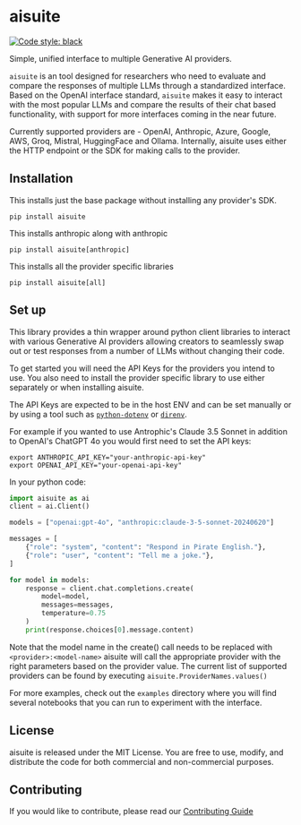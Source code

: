 # aisuite

[![Code style: black](https://img.shields.io/badge/code%20style-black-000000.svg)](https://github.com/psf/black)

Simple, unified interface to multiple Generative AI providers.

`aisuite` is an tool designed for researchers who need to evaluate and compare the responses of
multiple LLMs through a standardized interface. Based on the OpenAI interface standard, `aisuite`
makes it easy to interact with the most popular LLMs and compare the results of their chat based
functionality, with support for more interfaces coming in the near future.

Currently supported providers are -
OpenAI, Anthropic, Azure, Google, AWS, Groq, Mistral, HuggingFace and Ollama.
Internally, aisuite uses either the HTTP endpoint or the SDK for making calls to the provider.

## Installation

This installs just the base package without installing any provider's SDK.

```shell
pip install aisuite
```

This installs anthropic along with anthropic
```shell
pip install aisuite[anthropic]
```

This installs all the provider specific libraries
```shell
pip install aisuite[all]
```

## Set up

This library provides a thin wrapper around python client libraries to interact with
various Generative AI providers allowing creators to seamlessly swap out or test responses
from a number of LLMs without changing their code.

To get started you will need the API Keys for the providers you intend to use. You also need to
install the provider specific library to use either separately or when installing aisuite.

The API Keys are expected to be in the host ENV and can be set manually or by using a tool such
as [`python-dotenv`](https://pypi.org/project/python-dotenv/) or [`direnv`](https://direnv.net/).

For example if you wanted to use Antrophic's Claude 3.5 Sonnet in addition to OpenAI's ChatGPT 4o
you would first need to set the API keys:

```shell
export ANTHROPIC_API_KEY="your-anthropic-api-key"
export OPENAI_API_KEY="your-openai-api-key"
```

In your python code:

```python
import aisuite as ai
client = ai.Client()

models = ["openai:gpt-4o", "anthropic:claude-3-5-sonnet-20240620"]

messages = [
    {"role": "system", "content": "Respond in Pirate English."},
    {"role": "user", "content": "Tell me a joke."},
]

for model in models:
    response = client.chat.completions.create(
        model=model,
        messages=messages,
        temperature=0.75
    )
    print(response.choices[0].message.content)

```
Note that the model name in the create() call needs to be replaced with `<provider>:<model-name>`
aisuite will call the appropriate provider with the right parameters based on the provider value.
The current list of supported providers can be found by executing `aisuite.ProviderNames.values()`

For more examples, check out the `examples` directory where you will find several
notebooks that you can run to experiment with the interface.

## License

aisuite is released under the MIT License. You are free to use, modify, and distribute
the code for both commercial and non-commercial purposes.

## Contributing

If you would like to contribute, please read our [Contributing Guide](CONTRIBUTING.md)


